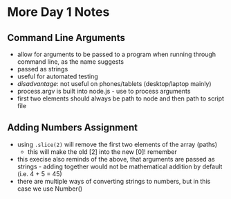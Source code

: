 # More Day 1 Notes
## Command Line Arguments

- allow for arguments to be passed to a program when running through command line, as the name suggests
- passed as strings
- useful for automated testing
- _disadvantage_: not useful on phones/tablets (desktop/laptop mainly)
- process.argv is built into node.js - use to process arguments
- first two elements should always be path to node and then path to script file

## Adding Numbers Assignment

- using `.slice(2)` will remove the first two elements of the array (paths)
  - this will make the old [2] into the new [0]! remember
- this execise also reminds of the above, that arguments are passed as strings - adding together would not be mathematical addition by default (i.e. 4 + 5 = 45)
- there are multiple ways of converting strings to numbers, but in this case we use Number()